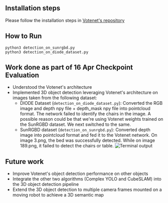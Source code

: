 ## Installation steps

Please follow the installation steps in [Votenet's repository](https://github.com/facebookresearch/votenet)

## How to Run
`python3 detection_on_sunrgbd.py`  
`python3 detection_on_diode_dataset.py`

## Work done as part of 16 Apr Checkpoint Evaluation
- Understood the Votenet's architecture
- Implemented 3D object detection leveraging Votenet's architecture on images taken from the following dataset:
    - DIODE Dataset (`detection_on_diode_dataset.py`): Converted the RGB image and depth npy file + depth_mask npy file into pointcloud format. The network failed to identify the chairs in the image. A possible reason could be that we're using Votenet weights trained on the SunRGBD dataset. We next switched to the same.
    - SunRGBD dataset (`detection_on_sunrgbd.py`): Converted depth image into pointcloud format and fed it to the Votenet network. On image 3.png, the bed was successfully detected. While on image 189.png, it failed to detect the chairs or table.
    ![Terminal output](results/terminal.png)

## Future work
- Improve Votenet's object detection performance on other objects
- Integrate the other two algorithms (Complex YOLO and CubeSLAM) into the 3D object detection pipeline
- Extend the 3D object detection to multiple camera frames mounted on a moving robot to achieve a 3D semantic map